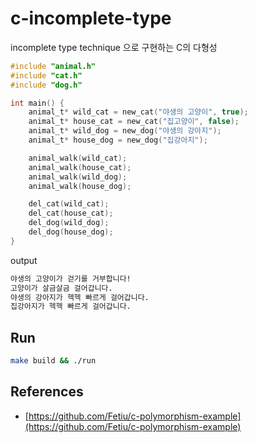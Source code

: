 # c-incomplete-type

incomplete type technique 으로 구현하는 C의 다형성

```c
#include "animal.h"
#include "cat.h"
#include "dog.h"

int main() {
    animal_t* wild_cat = new_cat("야생의 고양이", true);
    animal_t* house_cat = new_cat("집고양이", false);
    animal_t* wild_dog = new_dog("야생의 강아지");
    animal_t* house_dog = new_dog("집강아지");

    animal_walk(wild_cat);
    animal_walk(house_cat);
    animal_walk(wild_dog);
    animal_walk(house_dog);

    del_cat(wild_cat);
    del_cat(house_cat);
    del_dog(wild_dog);
    del_dog(house_dog);
}
```

output

```sh
야생의 고양이가 걷기를 거부합니다!
고양이가 살금살금 걸어갑니다.
야생의 강아지가 헥헥 빠르게 걸어갑니다.
집강아지가 헥헥 빠르게 걸어갑니다.
```

## Run

```sh
make build && ./run
```

## References

- [https://github.com/Fetiu/c-polymorphism-example](https://github.com/Fetiu/c-polymorphism-example)

